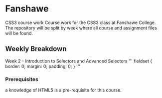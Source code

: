 # Fanshawe
CSS3 course work
Course work for the CSS3 class at Fanshawe College. The repository will be split by week where all course and assignment files will be found.
## Weekly Breakdown

Week 2 - Introduction to Selectors and Advanced Selectors
'''
fieldset {
  border: 0;
  margin: 0;
  padding: 0;
  }
  '''
  ### Prerequisites
  a knowledge of HTML5 is a pre-requisite for this course.
